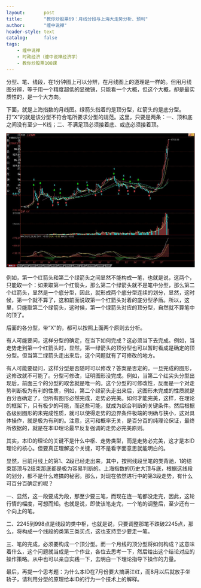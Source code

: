 ```yaml
---
layout:       post
title:        "教你炒股票69：月线分段与上海大走势分析、预判"
author:       "缠中说禅"
header-style: text
catalog:      false
tags:
    - 缠中说禅
    - 时政经济（缠中说禅经济学）
    - 教你炒股票108课
---
```


分型、笔、线段，在1分钟图上可以分辨，在月线图上的道理是一样的。但用月线图分辨，等于用一个精度超低的显微镜，只能看一个大概，但这个大概，却是最实质性的，是一个大方向。

下面，就是上海指数的月线图。绿箭头指着的是顶分型，红箭头的是底分型。打“X”的就是该分型不符合笔所要求分型的规范。这里，只要是两条：一、顶和底之间没有至少一K线；二、不满足顶必须接着底、或底必须接着顶。

 

![](/img/czsc/20070809-0627.jpg)

 

例如，第一个红箭头和第二个绿箭头之间显然不能构成一笔，也就是说，这两个，只能取一个：如果取第一个红箭头，那么第二个绿箭头就不是笔中分型，那么第二个红箭头，显然是一个底分型，因此，就形成两个底分型连续的划分，显然，这时候，第一个就不算了，这和前面说取第一个红箭头对着的底分型矛盾。所以，这里，只能取第二个绿箭头，这时候，第一个绿箭头对应的顶分型，自然就不算笔中的顶了。

后面的各分型，带“X”的，都可以按照上面两个原则去分析。

有人可能要问，这样分型的确定，在当下如何完成？这必须当下去完成。例如，当走势走到第一个红箭头时，显然，第一绿箭头的顶分型也可以暂时看成是确定的顶分型。但当第二绿箭头走出来后，这个问题就有了可修改的地方。

有人可能要疑问，这样分型是否随时可以修改？答案是否定的。一旦完成的图形，这修改就不可能了。分型可修改，证明图形没完成。例如，当第二个红尖头分型出现后，前面三个的分型的取舍就是唯一的。这个分型的可修改性，反而是一个对走势判断极为有利的性质，例如，第二个绿箭头走出来后，这图形未完成的性质就是百分百确定了，但所有图形必然完成，走势必完美。如何才能完美，这样，在理论的框架下，只有极少的可能，而这些可能，就成为综合判断的关键条件。然后根据各级别图形的未完成性质，就可以使得走势的边界条件极端的明确与狭小，这对具体操作，就是极为有利的。注意，这可和概率无关，是百分百的纯理论保证，最终所依据的，就是在本ID理论最早反复强调的走势必完美原则。

其实，本ID的理论的关键不是什么中枢、走势类型，而是走势必完美，这才是本ID理论的核心。但要真正理解这个关键，可不是看字面意思就能明白的。

显然，目前月线上的第1、2段已经走出来，其中，按照线段里笔的类背驰，1的结束那顶与2结束那底都是极为容易判断的。上海指数的历史大顶与底，根据这线段的划分，都不是什么难搞的秘密。那么，对现在依然进行中的第3段走势，有什么可百分百确定的呢？

一、显然，这一段要成为段，那至少要三笔，而现在连一笔都没走完，因此，这轮行情的幅度，可想而知。也就是说，即使该笔走完，一个笔的调整后，至少还有一个向上的笔。

二、2245到998点是线段的类中枢，也就是说，只要调整那笔不跌破2245点，那么，将构成一个线段的类第三类买点，这也支持至少要走一笔。

三、笔的完成，必须要构成一个顶分型。而一个月线的顶分型将如何构成？这意味着什么，这个问题就当成是一个作业，各位去思考一下，然后给出这个结论对应的操作策略。从中也可以亲自实践一下，去明白一下理论指导下操作的力量。

最后，再提一个思考题：为什么本ID在7月份要大搞满江红，而8月以后就放手坐轿子，请利用分型的原理给本ID的行为一个技术上的解释。
